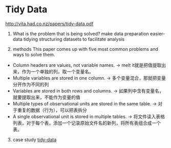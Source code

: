 # Tidy Data
http://vita.had.co.nz/papers/tidy-data.pdf

1. What is the problem that is being solved?
make data preparation easier-data tidying
structuring datasets to facilitate analysis

2. methods
This paper comes up with five most common problems and ways to solve them.
* Column headers are values, not variable names. -> melt it就是把值提取出来，作为一个单独的列，取一个变量名。
* Multiple variables are stored in one column.  -> 多个变量混合，那就把变量分开作为不同的列
* Variables are stored in both rows and columns.  -> 如果列中含有变量名，就要提取出来，不能作为变量的值
* Multiple types of observational units are stored in the same table. -> 对于重复的数据（行为），可以把表拆分
*  A single observational unit is stored in multiple tables. -> 将文件读入表格列表，对于每个表，添加一个记录原始文件名的新列，将所有表组合成一个表。

3. case study
[tidy-data](https://github.com/hadley/tidy-data/tree/master/case-study)
